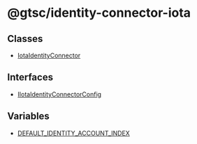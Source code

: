 # @gtsc/identity-connector-iota

## Classes

- [IotaIdentityConnector](classes/IotaIdentityConnector.md)

## Interfaces

- [IIotaIdentityConnectorConfig](interfaces/IIotaIdentityConnectorConfig.md)

## Variables

- [DEFAULT\_IDENTITY\_ACCOUNT\_INDEX](variables/DEFAULT_IDENTITY_ACCOUNT_INDEX.md)
